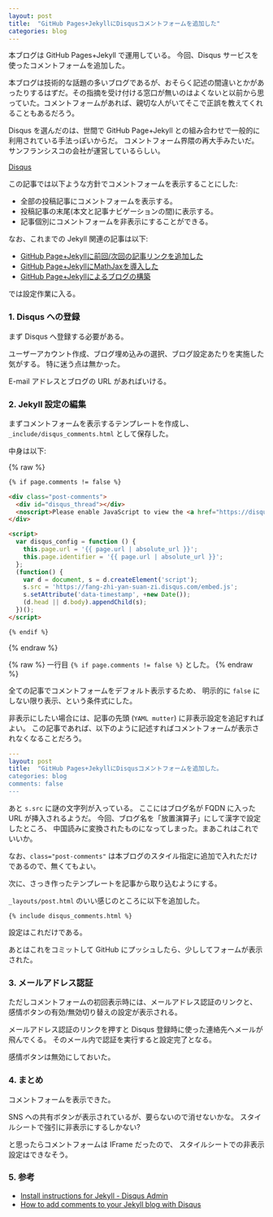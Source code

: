 ```yaml
---
layout: post
title:  "GitHub Pages+JekyllにDisqusコメントフォームを追加した"
categories: blog
---
```


本ブログは GitHub Pages+Jekyll で運用している。
今回、Disqus サービスを使ったコメントフォームを追加した。

本ブログは技術的な話題の多いブログであるが、おそらく記述の間違いとかがあったりするはずだ。その指摘を受け付ける窓口が無いのはよくないと以前から思っていた。コメントフォームがあれば、親切な人がいてそこで正誤を教えてくれることもあるだろう。

Disqus を選んだのは、世間で GitHub Page+Jekyll との組み合わせで一般的に利用されている手法っぽいからだ。
コメントフォーム界隈の再大手みたいだ。サンフランシスコの会社が運営しているらしい。

[Disqus](https://disqus.com/)

この記事では以下ような方針でコメントフォームを表示することにした:

- 全部の投稿記事にコメントフォームを表示する。
- 投稿記事の末尾(本文と記事ナビゲーションの間)に表示する。
- 記事個別にコメントフォームを非表示にすることができる。

なお、これまでの Jekyll 関連の記事は以下:

- [GitHub Page\+Jekyllに前回/次回の記事リンクを追加した](https://kikei.github.io/blog/2018/05/27/jekyll-navi.html)
- [GitHub Page\+JekyllにMathJaxを導入した](https://kikei.github.io/blog/2017/07/28/jekyll-mathjax.html)
- [GitHub Page\+Jekyllによるブログの構築](https://kikei.github.io/blog/2016/05/21/githubpage.html)

では設定作業に入る。

### 1. Disqus への登録

まず Disqus へ登録する必要がある。

ユーザーアカウント作成、ブログ埋め込みの選択、ブログ設定あたりを実施した気がする。
特に迷う点は無かった。

E-mail アドレスとブログの URL があればいける。

### 2. Jekyll 設定の編集

まずコメントフォームを表示するテンプレートを作成し、
`_include/disqus_comments.html` として保存した。

中身は以下:

{% raw %}
```html
{% if page.comments != false %}

<div class="post-comments">
  <div id="disqus_thread"></div>
  <noscript>Please enable JavaScript to view the <a href="https://disqus.com/?ref_noscript">comments powered by Disqus.</a></noscript>
</div>

<script>
  var disqus_config = function () {
    this.page.url = '{{ page.url | absolute_url }}';
    this.page.identifier = '{{ page.url | absolute_url }}';
  };
  (function() {
    var d = document, s = d.createElement('script');
    s.src = 'https://fang-zhi-yan-suan-zi.disqus.com/embed.js';
    s.setAttribute('data-timestamp', +new Date());
    (d.head || d.body).appendChild(s);
  })();
</script>

{% endif %}
```
{% endraw %}

{% raw %}
一行目 `{% if page.comments != false %}` とした。
{% endraw %}

全ての記事でコメントフォームをデフォルト表示するため、
明示的に `false` にしない限り表示、という条件式にした。

非表示にしたい場合には、記事の先頭 (`YAML mutter`) に非表示設定を追記すればよい。
この記事であれば、以下のように記述すればコメントフォームが表示されなくなることだろう。

```yaml
---
layout: post
title:  "GitHub Pages+JekyllにDisqusコメントフォームを追加した。
categories: blog
comments: false
---
```

あと `s.src` に謎の文字列が入っている。
ここにはブログ名が FQDN に入った URL が挿入されるようだ。
今回、ブログ名を「放置演算子」にして漢字で設定したところ、
中国読みに変換されたものになってしまった。まあこれはこれでいいか。

なお、`class="post-comments"` は本ブログのスタイル指定に追加で入れただけであるので、無くてもよい。

次に、さっき作ったテンプレートを記事から取り込むようにする。

`_layouts/post.html` のいい感じのところに以下を追加した。

```
{% include disqus_comments.html %}
```

設定はこれだけである。

あとはこれをコミットして GitHub にプッシュしたら、少ししてフォームが表示された。

### 3. メールアドレス認証

ただしコメントフォームの初回表示時には、メールアドレス認証のリンクと、
感情ボタンの有効/無効切り替えの設定が表示される。

メールアドレス認証のリンクを押すと Disqus 登録時に使った連絡先へメールが飛んでくる。
そのメール内で認証を実行すると設定完了となる。

感情ボタンは無効にしておいた。

### 4. まとめ

コメントフォームを表示できた。

SNS への共有ボタンが表示されているが、要らないので消せないかな。
スタイルシートで強引に非表示にするしかない?

と思ったらコメントフォームは IFrame だったので、
スタイルシートでの非表示設定はできなそう。


### 5. 参考

- [Install instructions for Jekyll \- Disqus Admin](https://fang-zhi-yan-suan-zi.disqus.com/admin/settings/jekyll/)
- [How to add comments to your Jekyll blog with Disqus](https://desiredpersona.com/disqus-comments-jekyll/)

